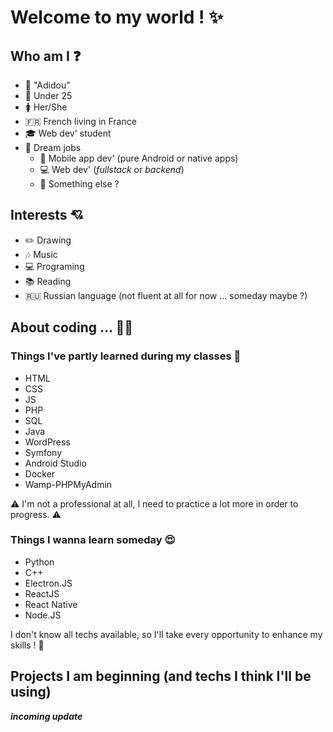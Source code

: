 # Welcome to my world ! :sparkles:

## Who am I :question:

- :woman: "Adidou"
- :birthday: Under 25
- :womens: Her/She
- :fr: French living in France
- :mortar_board: Web dev' student
- :briefcase: Dream jobs
	- :iphone: Mobile app dev' (pure Android or native apps)
	- :computer: Web dev' (*fullstack* or *backend*)
	- :thought_balloon: Something else ?

## Interests :cupid:
- :pencil2: Drawing
- :notes: Music
- :computer: Programing
- :books: Reading
- :ru: Russian language (not fluent at all for now ... someday maybe ?)

## About coding ... :woman_technologist:

### Things I've partly learned during my classes :school_satchel:
- HTML
- CSS
- JS
- PHP
- SQL
- Java
- WordPress
- Symfony
- Android Studio
- Docker
- Wamp-PHPMyAdmin

:warning: I'm not a professional at all, I need to practice a lot more in order to progress. :warning:

### Things I wanna learn someday :heart_eyes:
- Python
- C++
- Electron.JS
- ReactJS
- React Native
- Node.JS

I don't know all techs available, so I'll take every opportunity to enhance my skills ! :muscle:

## Projects I am beginning (and techs I think I'll be using)
***incoming update***

